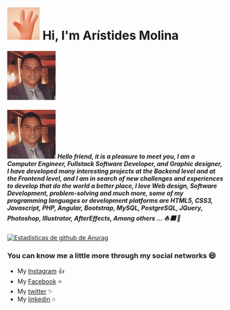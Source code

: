 # <img src="images/Hi-hand-small.gif"> Hi, I'm Arístides Molina

![Perfil Logo](/images/foto-perfil.png)

##### <img src="images/foto-perfil.png"> Hello friend, it is a pleasure to meet you, I am a Computer Engineer, Fullstack Software Developer, and Graphic designer, I have developed many interesting projects at the Backend level and at the Frontend level, and I am in search of new challenges and experiences to develop that do the world a better place, I love Web design, Software Development, problem-solving and much more, some of my programming languages or development platforms are HTML5, CSS3, Javascript, PHP, Angular, Bootstrap, MySQL, PostgreSQL, JQuery, Photoshop, Illustrator, AfterEffects, Among others ... :boat: :fireworks: :milky_way:

[![Estadísticas de github de Anurag](https://github-readme-stats.vercel.app/api?Username=aristides1000)](https://github.com/anuraghazra/github-readme-stats)

### You can know me a little more through my social networks :smile:

* My [Instagram](https://www.instagram.com/aristides_1000/) :+1:
* My [Facebook](https://www.facebook.com/aristidesjose.molinaperez) :star:
* My [twitter](https://twitter.com/aristides_1000) :sparkles:
* My [linkedin](https://www.linkedin.com/in/aristides-jose-molina-perez-09b0579a/) :notes:

<!--
**aristides1000/aristides1000** is a ✨ _special_ ✨ repository because its `README.md` (this file) appears on your GitHub profile.

Here are some ideas to get you started:

- 🔭 I’m currently working on ...
- 🌱 I’m currently learning ...
- 👯 I’m looking to collaborate on ...
- 🤔 I’m looking for help with ...
- 💬 Ask me about ...
- 📫 How to reach me: ...
- 😄 Pronouns: ...
- ⚡ Fun fact: ...
-->
